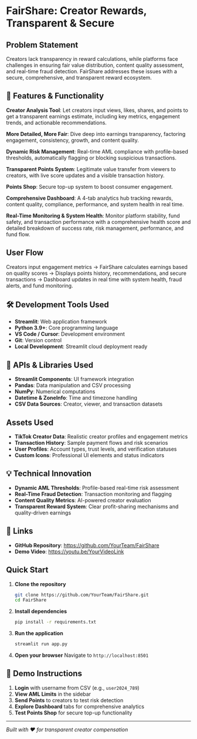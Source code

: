 #  FairShare: Creator Rewards, Transparent & Secure

## Problem Statement
Creators lack transparency in reward calculations, while platforms face challenges in ensuring fair value distribution, content quality assessment, and real-time fraud detection. FairShare addresses these issues with a secure, comprehensive, and transparent reward ecosystem.

## 🌟 Features & Functionality

**Creator Analysis Tool**: Let creators input views, likes, shares, and points to get a transparent earnings estimate, including key metrics, engagement trends, and actionable recommendations.

**More Detailed, More Fair**: Dive deep into earnings transparency, factoring engagement, consistency, growth, and content quality.

**Dynamic Risk Management**: Real-time AML compliance with profile-based thresholds, automatically flagging or blocking suspicious transactions.

**Transparent Points System**: Legitimate value transfer from viewers to creators, with live score updates and a visible transaction history.

**Points Shop**: Secure top-up system to boost consumer engagement.

**Comprehensive Dashboard**: A 4-tab analytics hub tracking rewards, content quality, compliance, performance, and system health in real time.

**Real-Time Monitoring & System Health**: Monitor platform stability, fund safety, and transaction performance with a comprehensive health score and detailed breakdown of success rate, risk management, performance, and fund flow.

## User Flow
Creators input engagement metrics → FairShare calculates earnings based on quality scores → Displays points history, recommendations, and secure transactions → Dashboard updates in real time with system health, fraud alerts, and fund monitoring.

## 🛠 Development Tools Used

- **Streamlit**: Web application framework
- **Python 3.9+**: Core programming language
- **VS Code / Cursor**: Development environment
- **Git**: Version control
- **Local Development**: Streamlit cloud deployment ready

## 🔌 APIs & Libraries Used

- **Streamlit Components**: UI framework integration
- **Pandas**: Data manipulation and CSV processing
- **NumPy**: Numerical computations
- **Datetime & ZoneInfo**: Time and timezone handling
- **CSV Data Sources**: Creator, viewer, and transaction datasets

##  Assets Used

- **TikTok Creator Data**: Realistic creator profiles and engagement metrics
- **Transaction History**: Sample payment flows and risk scenarios
- **User Profiles**: Account types, trust levels, and verification statuses
- **Custom Icons**: Professional UI elements and status indicators

## 💡 Technical Innovation

- **Dynamic AML Thresholds**: Profile-based real-time risk assessment
- **Real-Time Fraud Detection**: Transaction monitoring and flagging
- **Content Quality Metrics**: AI-powered creator evaluation
- **Transparent Reward System**: Clear profit-sharing mechanisms and quality-driven earnings

## 🔗 Links
- **GitHub Repository**: https://github.com/YourTeam/FairShare
- **Demo Video**: https://youtu.be/YourVideoLink

##  Quick Start

1. **Clone the repository**
   ```bash
   git clone https://github.com/YourTeam/FairShare.git
   cd FairShare
   ```

2. **Install dependencies**
   ```bash
   pip install -r requirements.txt
   ```

3. **Run the application**
   ```bash
   streamlit run app.py
   ```

4. **Open your browser**
   Navigate to `http://localhost:8501`

## 🎯 Demo Instructions

1. **Login** with username from CSV (e.g., `user2024_789`)
2. **View AML Limits** in the sidebar
3. **Send Points** to creators to test risk detection
4. **Explore Dashboard** tabs for comprehensive analytics
5. **Test Points Shop** for secure top-up functionality

---

*Built with ❤️ for transparent creator compensation*
